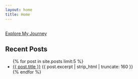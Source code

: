 ```yaml
---
layout: home
title: Home
---
```


<section class="hero">
  <h1 class="hero-title"></h1>
  <p class="hero-subtitle"></p>
  <a href="#timeline" class="btn">Explore My Journey</a>
</section>

<script>
  (function() {
    const taglines = [
      { title: "Seven Decades of Tech in My Rear‐View", subtitle: "From black-and-white TV to the AI frontier..." },
      { title: "My Life, One Tech Milestone at a Time", subtitle: "Born in ’51..." },
      { title: "From Rabbit-Ears to Neural Nets", subtitle: "I watched WHT’s first test pattern..." },
      { title: "Witness to Every Tech Revolution", subtitle: "TV → PC → Internet → Cloud → AI… and I’ve built at every turn." },
      { title: "My 70-Year Ride Through Tech", subtitle: "Prop-planes in fog..." }
    ];
    document.addEventListener('DOMContentLoaded', () => {
      const pick = taglines[Math.floor(Math.random() * taglines.length)];
      document.querySelector('.hero-title').textContent = pick.title;
      document.querySelector('.hero-subtitle').textContent = pick.subtitle;
    });
  })();
</script>
<section class="recent-posts">
  <h2>Recent Posts</h2>
  <ul>
    {% for post in site.posts limit:5 %}
    <li>
      <a href="{{ post.url | relative_url }}">{{ post.title }}</a>
      <span class="excerpt">{{ post.excerpt | strip_html | truncate: 160 }}</span>
    </li>
    {% endfor %}
  </ul>
</section>

